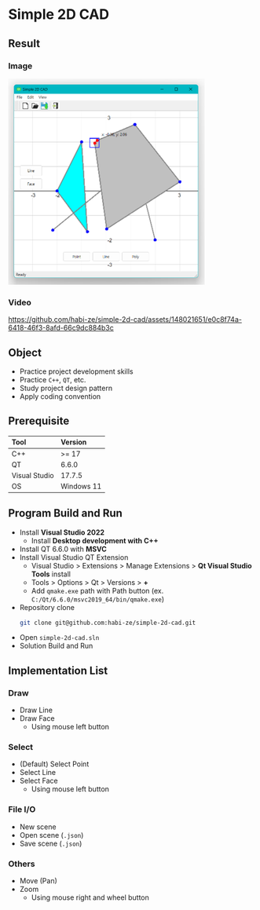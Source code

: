 # Simple 2D CAD

## Result

### Image

<img src="result.png" width=400 height=auto>

### Video

https://github.com/habi-ze/simple-2d-cad/assets/148021651/e0c8f74a-6418-46f3-8afd-66c9dc884b3c

## Object

- Practice project development skills
- Practice `C++`, `QT`, etc.
- Study project design pattern
- Apply coding convention

## Prerequisite

| Tool          | Version    |
| :---          | :------    |
| C++           | >= 17      |
| QT            | 6.6.0      |
| Visual Studio | 17.7.5     |
| OS            | Windows 11 |

## Program Build and Run

- Install **Visual Studio 2022**
  - Install **Desktop development with C++**
- Install QT 6.6.0 with **MSVC**
- Install Visual Studio QT Extension
  - Visual Studio > Extensions > Manage Extensions > **Qt Visual Studio Tools** install
  - Tools > Options > Qt > Versions > **+ <add new Qt version>**
  - Add `qmake.exe` path with Path button (ex. `C:/Qt/6.6.0/msvc2019_64/bin/qmake.exe`)
- Repository clone
  ```sh
  git clone git@github.com:habi-ze/simple-2d-cad.git
  ```
- Open `simple-2d-cad.sln`
- Solution Build and Run

## Implementation List

### Draw

- Draw Line
- Draw Face
  - Using mouse left button

### Select

- (Default) Select Point
- Select Line
- Select Face
  - Using mouse left button

### File I/O

- New scene
- Open scene (`.json`)
- Save scene (`.json`)

### Others

- Move (Pan)
- Zoom
  - Using mouse right and wheel button

